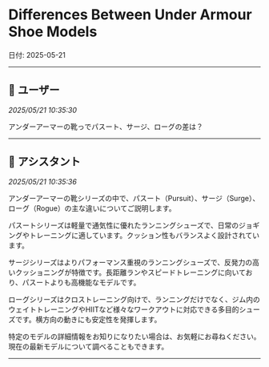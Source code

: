 # Differences Between Under Armour Shoe Models

日付: 2025-05-21

---

## 👤 ユーザー
*2025/05/21 10:35:30*

アンダーアーマーの靴っでパスート、サージ、ローグの差は？

---

## 🤖 アシスタント
*2025/05/21 10:35:36*

アンダーアーマーの靴シリーズの中で、パスート（Pursuit）、サージ（Surge）、ローグ（Rogue）の主な違いについてご説明します。

パスートシリーズは軽量で通気性に優れたランニングシューズで、日常のジョギングやトレーニングに適しています。クッション性もバランスよく設計されています。

サージシリーズはよりパフォーマンス重視のランニングシューズで、反発力の高いクッショニングが特徴です。長距離ランやスピードトレーニングに向いており、パスートよりも高機能なモデルです。

ローグシリーズはクロストレーニング向けで、ランニングだけでなく、ジム内のウェイトトレーニングやHIITなど様々なワークアウトに対応できる多目的シューズです。横方向の動きにも安定性を発揮します。

特定のモデルの詳細情報をお知りになりたい場合は、お気軽にお尋ねください。現在の最新モデルについて調べることもできます。

---
